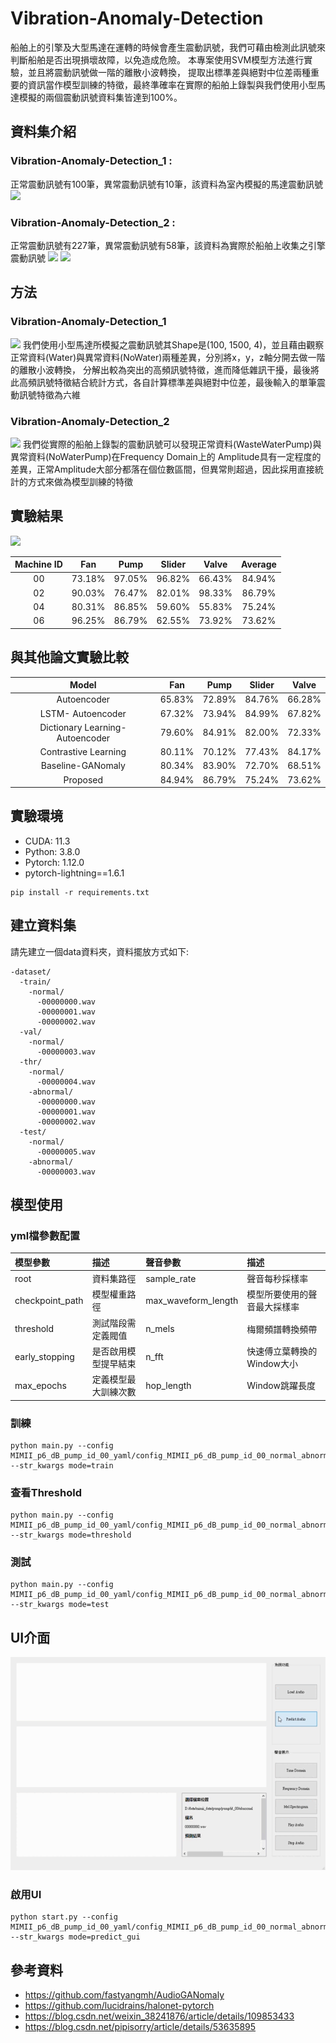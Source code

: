 # Vibration-Anomaly-Detection

船舶上的引擎及大型馬達在運轉的時候會產生震動訊號，我們可藉由檢測此訊號來判斷船舶是否出現損壞故障，以免造成危險。
本專案使用SVM模型方法進行實驗，並且將震動訊號做一階的離散小波轉換，
提取出標準差與絕對中位差兩種重要的資訊當作模型訓練的特徵，最終準確率在實際的船舶上錄製與我們使用小型馬達模擬的兩個震動訊號資料集皆達到100%。

## 資料集介紹
### Vibration-Anomaly-Detection_1 : 
正常震動訊號有100筆，異常震動訊號有10筆，該資料為室內模擬的馬達震動訊號  
<img src="https://github.com/karta13373580/Vibration-Anomaly-Detection/blob/main/github_photo/3.png">  

### Vibration-Anomaly-Detection_2 : 
正常震動訊號有227筆，異常震動訊號有58筆，該資料為實際於船舶上收集之引擎震動訊號
<img src="https://github.com/karta13373580/Vibration-Anomaly-Detection/blob/main/github_photo/4.png">
<img src="https://github.com/karta13373580/Vibration-Anomaly-Detection/blob/main/github_photo/5.png">

## 方法
### Vibration-Anomaly-Detection_1  
<img src="https://github.com/karta13373580/Vibration-Anomaly-Detection/blob/main/github_photo/1.png">  
我們使用小型馬達所模擬之震動訊號其Shape是(100, 1500, 4)，並且藉由觀察正常資料(Water)與異常資料(NoWater)兩種差異，分別將x，y，z軸分開去做一階的離散小波轉換，
分解出較為突出的高頻訊號特徵，進而降低雜訊干擾，最後將此高頻訊號特徵結合統計方式，各自計算標準差與絕對中位差，最後輸入的單筆震動訊號特徵為六維


### Vibration-Anomaly-Detection_2  
<img src="https://github.com/karta13373580/Vibration-Anomaly-Detection/blob/main/github_photo/2.png">  
我們從實際的船舶上錄製的震動訊號可以發現正常資料(WasteWaterPump)與異常資料(NoWaterPump)在Frequency Domain上的
Amplitude具有一定程度的差異，正常Amplitude大部分都落在個位數區間，但異常則超過，因此採用直接統計的方式來做為模型訓練的特徵

## 實驗結果



<img src="https://github.com/karta13373580/Vibration-Anomaly-Detection/blob/main/github_photo/%E6%93%B7%E5%8F%96.PNG">

| Machine ID | Fan | Pump | Slider | Valve | Average |
| :----: | :----: | :----: | :----: | :----: | :----: |
| 00 | 73.18% | 97.05% | 96.82% | 66.43% | 84.94% |
| 02 | 90.03% | 76.47% | 82.01% | 98.33% | 86.79% |
| 04 | 80.31% | 86.85% | 59.60% | 55.83% | 75.24% |
| 06 | 96.25% | 86.79% | 62.55% | 73.92% | 73.62% |

## 與其他論文實驗比較
| Model | Fan | Pump | Slider | Valve |
| :----: | :----: | :----: | :----: | :----: |
| Autoencoder | 65.83% | 72.89% | 84.76% | 66.28% |
| LSTM- Autoencoder | 67.32% | 73.94% | 84.99% | 67.82% |
| Dictionary Learning-Autoencoder | 79.60% | 84.91% | 82.00% | 72.33% |
| Contrastive Learning | 80.11% | 70.12% | 77.43% | 84.17% |
| Baseline-GANomaly | 80.34% | 83.90% | 72.70% | 68.51% |
| Proposed | 84.94% | 86.79% | 75.24% | 73.62% |

## 實驗環境
* CUDA: 11.3
* Python: 3.8.0
* Pytorch: 1.12.0
* pytorch-lightning==1.6.1
```
pip install -r requirements.txt
```

## 建立資料集
請先建立一個data資料夾，資料擺放方式如下: 
```
-dataset/
  -train/
    -normal/
      -00000000.wav
      -00000001.wav
      -00000002.wav
  -val/
    -normal/
      -00000003.wav
  -thr/
    -normal/
      -00000004.wav
    -abnormal/
      -00000000.wav
      -00000001.wav
      -00000002.wav
  -test/
    -normal/
      -00000005.wav
    -abnormal/
      -00000003.wav
```
## 模型使用
### yml檔參數配置


| 模型參數 | 描述 | 聲音參數 | 描述 |
| :---- | :---- | :---- | :---- |
| root | 資料集路徑 | sample_rate | 聲音每秒採樣率 |
| checkpoint_path | 模型權重路徑 | max_waveform_length | 模型所要使用的聲音最大採樣率 |
| threshold | 測試階段需定義閥值 | n_mels | 梅爾頻譜轉換頻帶 |
| early_stopping | 是否啟用模型提早結束 | n_fft | 快速傅立葉轉換的Window大小 |
| max_epochs | 定義模型最大訓練次數 | hop_length | Window跳躍長度 |

### 訓練
```
python main.py --config MIMII_p6_dB_pump_id_00_yaml/config_MIMII_p6_dB_pump_id_00_normal_abnormal_train.yml --str_kwargs mode=train
```
### 查看Threshold
```
python main.py --config MIMII_p6_dB_pump_id_00_yaml/config_MIMII_p6_dB_pump_id_00_normal_abnormal_threshold.yml --str_kwargs mode=threshold
```
### 測試
```
python main.py --config MIMII_p6_dB_pump_id_00_yaml/config_MIMII_p6_dB_pump_id_00_normal_abnormal_test.yml --str_kwargs mode=test
```
## UI介面
<img src="https://github.com/karta13373580/Audio-Anomaly-Detection/blob/main/result_photo/github_photo/UI%E5%BD%B1%E7%89%87%20(online-video-cutter.com).gif">

### 啟用UI
```
python start.py --config MIMII_p6_dB_pump_id_00_yaml/config_MIMII_p6_dB_pump_id_00_normal_abnormal_gui.yml --str_kwargs mode=predict_gui
```
## 參考資料
* <https://github.com/fastyangmh/AudioGANomaly>
* <https://github.com/lucidrains/halonet-pytorch>
* <https://blog.csdn.net/weixin_38241876/article/details/109853433>
* <https://blog.csdn.net/pipisorry/article/details/53635895>
